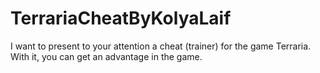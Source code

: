 # TerrariaCheatByKolyaLaif
I want to present to your attention a cheat (trainer) for the game Terraria. With it, you can get an advantage in the game.
